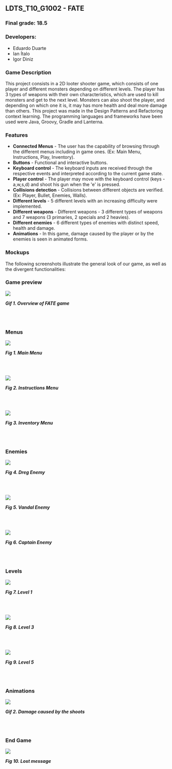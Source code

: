 ## LDTS_T10_G1002 - FATE

### Final grade: 18.5

### Developers:
- Eduardo Duarte
- Ian Ítalo
- Igor Diniz

### Game Description

This project consists in a 2D looter shooter game, which consists of one player and different monsters depending on different levels. The player has 3 types of weapons with their own characteristics, which are used to kill monsters and get to the next level. Monsters can also shoot the player, and depending on which one it is, it may has more health and deal more damage than others. This project was made in the Design Patterns and Refactoring context learning. The programming languages and frameworks have been used were Java, Groovy, Gradle and Lanterna.

### Features

- **Connected Menus** - The user has the capability of browsing through the different menus including in game ones. (Ex: Main Menu, Instructions, Play, Inventory).
- **Buttons** - Functional and interactive buttons.
- **Keyboard control** - The keyboard inputs are received through the respective events and interpreted according to the current game state.
- **Player control** - The player may move with the keyboard control (keys - a,w,s,d) and shoot his gun when the 'e' is pressed.
- **Collisions detection** - Collisions between different objects are verified. (Ex: Player, Bullet, Enemies, Walls).
- **Different levels** - 5 different levels with an increasing difficulty were implemented.
- **Different weapons** - Different weapons - 3 different types of weapons and 7 weapons (3 primaries, 2 specials and 2 heavies).
- **Different enemies** - 6 different types of enemies with distinct speed, health and damage.
- **Animations** - In this game, damage caused by the player or by the enemies is seen in animated forms.

### Mockups

The following screenshots illustrate the general look of our game, as well as the divergent functionalities:
### Game preview
![](docs/gifs/gamePreview.gif)
<p>
  <b><i>Gif 1. Overview of FATE game</i></b>
</p>
<br>
<br />


### Menus
![](docs/images/screenshots/mainMenu.png)
<p>
  <b><i>Fig 1. Main Menu </i></b>
</p>

<br>
<br />

![](docs/images/screenshots/instructionsMenu.png)
<p>
  <b><i>Fig 2. Instructions Menu </i></b>
</p>

<br>
<br />

![](docs/images/screenshots/inventoryMenu.png)
<p>
  <b><i>Fig 3. Inventory Menu </i></b>
</p>  

<br>
<br />

### Enemies

![](docs/images/screenshots/dreg.png)
<p>
  <b><i>Fig 4. Dreg Enemy </i></b>
</p>  

<br>
<br />

![](docs/images/screenshots/vandal.png)
<p>
  <b><i>Fig 5. Vandal Enemy </i></b>
</p>  

<br>
<br />

![](docs/images/screenshots/captain.png)
<p>
  <b><i>Fig 6. Captain Enemy </i></b>
</p>  

<br>
<br />

### Levels
![](docs/images/screenshots/level1.jpeg)
<p>
  <b><i>Fig 7. Level 1 </i></b>
</p>

<br>
<br />

![](docs/images/screenshots/level3.jpeg)
<p>
  <b><i>Fig 8. Level 3 </i></b>
</p>

<br>
<br />

![](docs/images/screenshots/level5.jpeg)
<p>
  <b><i>Fig 9. Level 5 </i></b>
</p>

<br>
<br />

### Animations
![](docs/gifs/damageAnimation.gif)
<p>
  <b><i>Gif 2. Damage caused by the shoots</i></b>
</p>

<br>
<br />


### End Game

![](docs/images/screenshots/youLose.png)
<p>
  <b><i>Fig 10. Lost message</i></b>
</p>
